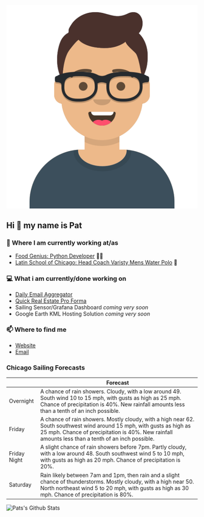 [![Social banner for p-j-falconer](https://raw.githubusercontent.com/P-J-FALCONER/P-J-FALCONER/master/assets/avataaars.svg)](https://patfalconer.com/)
## Hi :wave: my name is Pat

### 💼 Where I am currently working at/as
- [Food Genius: Python Developer](https://getfoodgenius.com/) 🍔🐍
- [Latin School of Chicago: Head Coach Varisty Mens Water Polo](https://www.latinschool.org/) 🤽


### 💻 What i am currently/done working on
 - [Daily Email Aggregator](https://github.com/P-J-FALCONER/dott_daily_mail)
 - [Quick Real Estate Pro Forma](https://github.com/P-J-FALCONER/henry)
 - Sailing Sensor/Grafana Dashboard *coming very soon*
 - Google Earth KML Hosting Solution *coming very soon*

### 📫 Where to find me
 - [Website](https://patfalconer.com/)
 - [Email](mailto:patrick.j.falconer@gmail.com)


### Chicago Sailing Forecasts
|   | Forecast  |
|---|---|
| Overnight | A chance of rain showers. Cloudy, with a low around 49. South wind 10 to 15 mph, with gusts as high as 25 mph. Chance of precipitation is 40%. New rainfall amounts less than a tenth of an inch possible. |
| Friday | A chance of rain showers. Mostly cloudy, with a high near 62. South southwest wind around 15 mph, with gusts as high as 25 mph. Chance of precipitation is 40%. New rainfall amounts less than a tenth of an inch possible. |
| Friday Night | A slight chance of rain showers before 7pm. Partly cloudy, with a low around 48. South southwest wind 5 to 10 mph, with gusts as high as 20 mph. Chance of precipitation is 20%. |
| Saturday | Rain likely between 7am and 1pm, then rain and a slight chance of thunderstorms. Mostly cloudy, with a high near 50. North northeast wind 5 to 20 mph, with gusts as high as 30 mph. Chance of precipitation is 80%. |

![Pats's Github Stats](https://github-readme-stats.vercel.app/api?username=p-j-falconer&show_icons=true&theme=radical)
